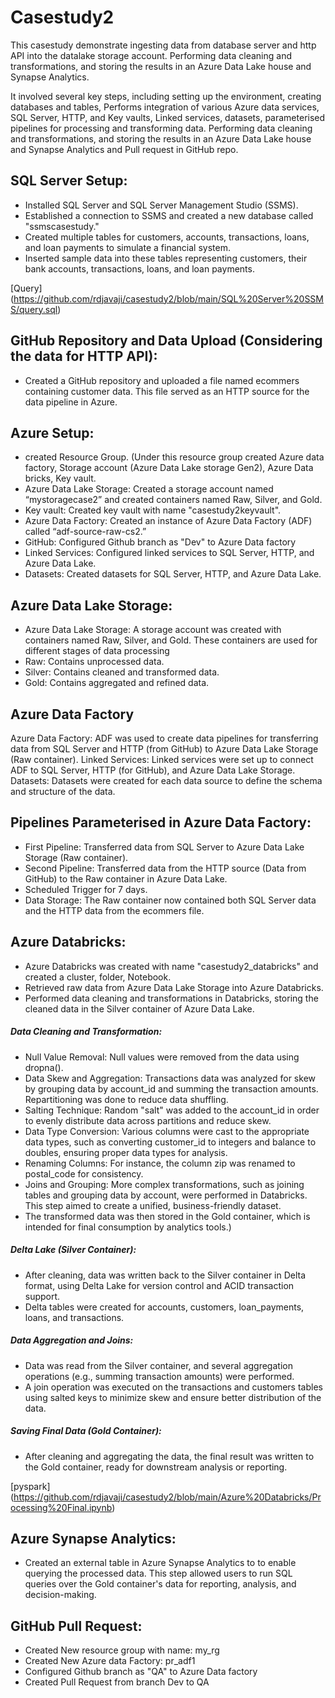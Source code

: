 # Casestudy2

This casestudy demonstrate ingesting data from database server and http API into the datalake storage account. Performing data cleaning and transformations, and storing the results in an Azure Data Lake house and Synapse Analytics.

It involved several key steps, including setting up the environment, creating databases and tables, Performs integration of various Azure data services, SQL Server, HTTP, and Key vaults, Linked services, datasets, 
parameterised pipelines for processing and transforming data. Performing data cleaning and transformations, and storing the results in an Azure Data Lake house and Synapse Analytics and Pull request in GitHub repo.

## SQL Server Setup:

- Installed SQL Server and SQL Server Management Studio (SSMS).
- Established a connection to SSMS and created a new database called "ssmscasestudy."
- Created multiple tables for customers, accounts, transactions, loans, and loan payments to simulate a financial system.
- Inserted sample data into these tables representing customers, their bank accounts, transactions, loans, and loan payments.

[Query] (https://github.com/rdjavaji/casestudy2/blob/main/SQL%20Server%20SSMS/query.sql)

## GitHub Repository and Data Upload (Considering the data for HTTP API):

- Created a GitHub repository and uploaded a file named ecommers containing customer data. This file served as an HTTP source for the data pipeline in Azure.

## Azure Setup:

- created Resource Group. (Under this resource group created Azure data factory, Storage account (Azure Data Lake storage Gen2), Azure Data bricks, Key vault.
- Azure Data Lake Storage: Created a storage account named “mystoragecase2” and created containers named Raw, Silver, and Gold.
- Key vault: Created key vault with name "casestudy2keyvault".
- Azure Data Factory: Created an instance of Azure Data Factory (ADF) called “adf-source-raw-cs2.”
- GitHub: Configured Github branch as "Dev" to Azure Data factory
- Linked Services: Configured linked services to SQL Server, HTTP, and Azure Data Lake.
- Datasets: Created datasets for SQL Server, HTTP, and Azure Data Lake.

## Azure Data Lake Storage:

- Azure Data Lake Storage: A storage account was created with containers named Raw, Silver, and Gold. These containers are used for different stages of data processing
- Raw: Contains unprocessed data.
- Silver: Contains cleaned and transformed data.
- Gold: Contains aggregated and refined data.

## Azure Data Factory 

Azure Data Factory: ADF was used to create data pipelines for transferring data from SQL Server and HTTP (from GitHub) to Azure Data Lake Storage (Raw container).
Linked Services: Linked services were set up to connect ADF to SQL Server, HTTP (for GitHub), and Azure Data Lake Storage.
Datasets: Datasets were created for each data source to define the schema and structure of the data.

## Pipelines Parameterised in Azure Data Factory:

- First Pipeline: Transferred data from SQL Server to Azure Data Lake Storage (Raw container).
- Second Pipeline: Transferred data from the HTTP source (Data from GitHub) to the Raw container in Azure Data Lake.
- Scheduled Trigger for 7 days.
- Data Storage: The Raw container now contained both SQL Server data and the HTTP data from the ecommers file.

## Azure Databricks:

- Azure Databricks was created with name "casestudy2_databricks" and created a cluster, folder, Notebook. 
- Retrieved raw data from Azure Data Lake Storage into Azure Databricks.
- Performed data cleaning and transformations in Databricks, storing the cleaned data in the Silver container of Azure Data Lake.

##### Data Cleaning and Transformation:
- Null Value Removal: Null values were removed from the data using dropna().
- Data Skew and Aggregation: Transactions data was analyzed for skew by grouping data by account_id and summing the transaction amounts. Repartitioning was done to reduce data shuffling.
- Salting Technique: Random "salt" was added to the account_id in order to evenly distribute data across partitions and reduce skew.
- Data Type Conversion: Various columns were cast to the appropriate data types, such as converting customer_id to integers and balance to doubles, ensuring proper data types for analysis.
- Renaming Columns: For instance, the column zip was renamed to postal_code for consistency.
- Joins and Grouping: More complex transformations, such as joining tables and grouping data by account, were performed in Databricks. This step aimed to create a unified, business-friendly dataset.
- The transformed data was then stored in the Gold container, which is intended for final consumption by analytics tools.)

##### Delta Lake (Silver Container):

- After cleaning, data was written back to the Silver container in Delta format, using Delta Lake for version control and ACID transaction support.
- Delta tables were created for accounts, customers, loan_payments, loans, and transactions.

##### Data Aggregation and Joins:

- Data was read from the Silver container, and several aggregation operations (e.g., summing transaction amounts) were performed.
- A join operation was executed on the transactions and customers tables using salted keys to minimize skew and ensure better distribution of the data.

##### Saving Final Data (Gold Container):

- After cleaning and aggregating the data, the final result was written to the Gold container, ready for downstream analysis or reporting.

[pyspark] (https://github.com/rdjavaji/casestudy2/blob/main/Azure%20Databricks/Processing%20Final.ipynb)

## Azure Synapse Analytics:

- Created an external table in Azure Synapse Analytics to to enable querying the processed data. This step allowed users to run SQL queries over the Gold container's data for reporting, analysis, and decision-making.

## GitHub Pull Request: 

- Created New resource group with name: my_rg
- Created New Azure data Factory: pr_adf1
- Configured Github branch as "QA" to Azure Data factory
- Created Pull Request from branch Dev to QA








